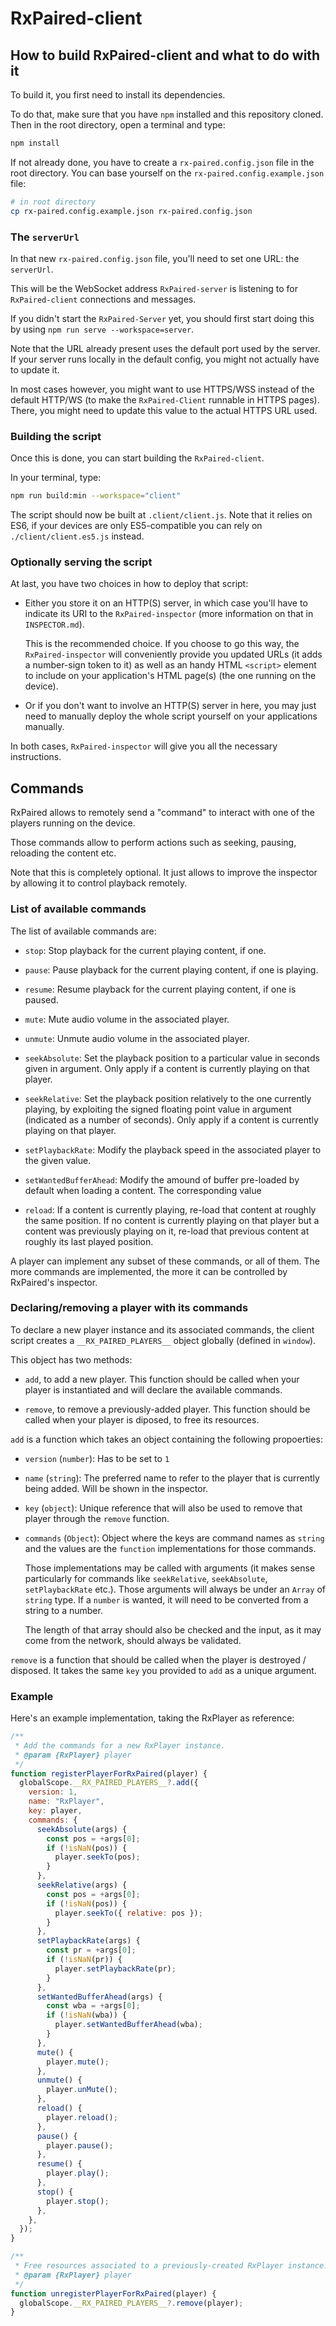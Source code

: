 # RxPaired-client

## How to build RxPaired-client and what to do with it

To build it, you first need to install its dependencies.

To do that, make sure that you have `npm` installed and this repository cloned.
Then in the root directory, open a terminal and type:

```sh
npm install
```

If not already done, you have to create a `rx-paired.config.json` file in the root
directory.
You can base yourself on the `rx-paired.config.example.json` file:

```sh
# in root directory
cp rx-paired.config.example.json rx-paired.config.json
```

### The `serverUrl`

In that new `rx-paired.config.json` file, you'll need to set one URL: the
`serverUrl`.

This will be the WebSocket address `RxPaired-server` is listening to for
`RxPaired-client` connections and messages.

If you didn't start the `RxPaired-Server` yet, you should first start doing this by
using `npm run serve --workspace=server`.

Note that the URL already present uses the default port used by the server. If your
server runs locally in the default config, you might not actually have to update it.

In most cases however, you might want to use HTTPS/WSS instead of the default HTTP/WS
(to make the `RxPaired-Client` runnable in HTTPS pages).
There, you might need to update this value to the actual HTTPS URL used.

### Building the script

Once this is done, you can start building the `RxPaired-client`.

In your terminal, type:

```sh
npm run build:min --workspace="client"
```

The script should now be built at `.client/client.js`. Note that it relies on ES6, if
your devices are only ES5-compatible you can rely on `./client/client.es5.js` instead.

### Optionally serving the script

At last, you have two choices in how to deploy that script:

- Either you store it on an HTTP(S) server, in which case you'll have to
  indicate its URI to the `RxPaired-inspector` (more information on that
  in `INSPECTOR.md`).

  This is the recommended choice.
  If you choose to go this way, the `RxPaired-inspector` will conveniently
  provide you updated URLs (it adds a number-sign token to it) as well as
  an handy HTML `<script>` element to include on your application's HTML
  page(s) (the one running on the device).

- Or if you don't want to involve an HTTP(S) server in here, you may just need
  to manually deploy the whole script yourself on your applications manually.

In both cases, `RxPaired-inspector` will give you all the necessary instructions.

## Commands

RxPaired allows to remotely send a "command" to interact with one of the players
running on the device.

Those commands allow to perform actions such as seeking, pausing, reloading the
content etc.

Note that this is completely optional. It just allows to improve the inspector
by allowing it to control playback remotely.

### List of available commands

The list of available commands are:

- `stop`: Stop playback for the current playing content, if one.

- `pause`: Pause playback for the current playing content, if one is playing.

- `resume`: Resume playback for the current playing content, if one is paused.

- `mute`: Mute audio volume in the associated player.

- `unmute`: Unmute audio volume in the associated player.

- `seekAbsolute`: Set the playback position to a particular value in seconds
  given in argument. Only apply if a content is currently playing on that
  player.

- `seekRelative`: Set the playback position relatively to the one currently
  playing, by exploiting the signed floating point value in argument (indicated
  as a number of seconds). Only apply if a content is currently playing on that
  player.

- `setPlaybackRate`: Modify the playback speed in the associated player to the
  given value.

- `setWantedBufferAhead`: Modify the amound of buffer pre-loaded by default when
  loading a content. The corresponding value

- `reload`: If a content is currently playing, re-load that content at roughly
  the same position. If no content is currently playing on that player but a
  content was previously playing on it, re-load that previous content at roughly
  its last played position.

A player can implement any subset of these commands, or all of them.
The more commands are implemented, the more it can be controlled by RxPaired's
inspector.

### Declaring/removing a player with its commands

To declare a new player instance and its associated commands, the client script
creates a `__RX_PAIRED_PLAYERS__` object globally (defined in `window`).

This object has two methods:

- `add`, to add a new player. This function should be called when your player
  is instantiated and will declare the available commands.

- `remove`, to remove a previously-added player. This function should be called
  when your player is diposed, to free its resources.

`add` is a function which takes an object containing the following propoerties:

- `version` (`number`): Has to be set to `1`

- `name` (`string`): The preferred name to refer to the player that is currently
  being added. Will be shown in the inspector.

- `key` (`object`): Unique reference that will also be used to remove that
  player through the `remove` function.

- `commands` (`Object`): Object where the keys are command names as `string` and
  the values are the `function` implementations for those commands.

  Those implementations may be called with arguments (it makes sense
  particularly for commands like `seekRelative`, `seekAbsolute`,
  `setPlaybackRate` etc.).
  Those arguments will always be under an `Array` of `string` type.
  If a `number` is wanted, it will need to be converted from a string to a
  number.

  The length of that array should also be checked and the input, as it may come
  from the network, should always be validated.

`remove` is a function that should be called when the player is destroyed /
disposed. It takes the same `key` you provided to `add` as a unique argument.

### Example

Here's an example implementation, taking the RxPlayer as reference:

```js
/**
 * Add the commands for a new RxPlayer instance.
 * @param {RxPlayer} player
 */
function registerPlayerForRxPaired(player) {
  globalScope.__RX_PAIRED_PLAYERS__?.add({
    version: 1,
    name: "RxPlayer",
    key: player,
    commands: {
      seekAbsolute(args) {
        const pos = +args[0];
        if (!isNaN(pos)) {
          player.seekTo(pos);
        }
      },
      seekRelative(args) {
        const pos = +args[0];
        if (!isNaN(pos)) {
          player.seekTo({ relative: pos });
        }
      },
      setPlaybackRate(args) {
        const pr = +args[0];
        if (!isNaN(pr)) {
          player.setPlaybackRate(pr);
        }
      },
      setWantedBufferAhead(args) {
        const wba = +args[0];
        if (!isNaN(wba)) {
          player.setWantedBufferAhead(wba);
        }
      },
      mute() {
        player.mute();
      },
      unmute() {
        player.unMute();
      },
      reload() {
        player.reload();
      },
      pause() {
        player.pause();
      },
      resume() {
        player.play();
      },
      stop() {
        player.stop();
      },
    },
  });
}

/**
 * Free resources associated to a previously-created RxPlayer instance.
 * @param {RxPlayer} player
 */
function unregisterPlayerForRxPaired(player) {
  globalScope.__RX_PAIRED_PLAYERS__?.remove(player);
}
```
